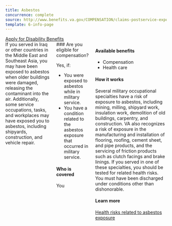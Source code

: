 ```yaml
---
title: Asbestos
concurrence: complete
source: http://www.benefits.va.gov/COMPENSATION/claims-postservice-exposures-asbestos.asp
template: 6-info-page
---
```


<div class="main" role="main" markdown="0">

<div class="action-bar">
  <div class="row">
    <div class="small-12 columns">
      <a class="usa-button-primary" href="/disability-benefits/apply-for-benefits/">Apply for Disability Benefits</a>
    </div>
  </div>
</div>

<div class="section one" markdown="0">
<div class="primary" markdown="0">
<div class="row" markdown="0">
<div class="small-12 columns" markdown="1">
<div markdown="1">
If you served in Iraq or other countries in the Middle East and Southeast Asia, you may have been exposed to asbestos when older buildings were damaged, releasing the contaminant into the air. Additionally, some service occupations, tasks, and workplaces may have exposed you to asbestos, including shipyards, construction, and vehicle repair.
</div>
<div class="call-out" markdown="1">
### Are you eligible for compensation?

Yes, if:

- You were exposed to asbestos while in military service.
- You have a condition related to the asbestos exposure that occurred in military service.

#### Who is covered

You
</div>
<div markdown="1">

#### Available benefits

- Compensation
- Health care

#### How it works

Several military occupational specialties have a risk of exposure to asbestos, including mining, milling, shipyard work, insulation work, demolition of old buildings, carpentry, and construction. VA also recognizes a risk of exposure in the manufacturing and installation of flooring, roofing, cement sheet, and pipe products, and the servicing of friction products such as clutch facings and brake linings. If you served in one of these specialties, you should be tested for related health risks. You must have been discharged under conditions other than dishonorable.

#### Learn more

[Health risks related to asbestos exposure](http://www.publichealth.va.gov/exposures/asbestos/index.asp)
</div>
</div>

</div>
</div>


</div>
